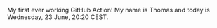 My first ever working GitHub Action!
My name is Thomas and today is Wednesday, 23 June, 20:20 CEST. 
